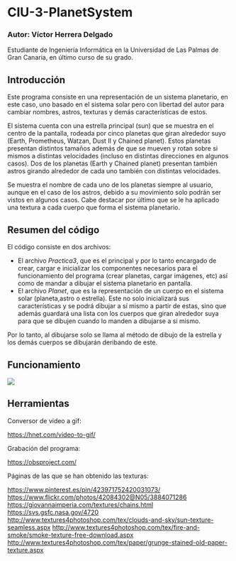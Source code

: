 # CIU-3-PlanetSystem

### Autor: Víctor Herrera Delgado
Estudiante de Ingeniería Informática en la Universidad de Las Palmas de Gran Canaria, en último curso de su grado.



## Introducción 

Este programa consiste en una representación de un sistema planetario, en este caso, uno basado en el sistema solar pero con libertad del autor para cambiar nombres, astros, texturas y demás características de estos.

El sistema cuenta con una estrella principal (sun) que se muestra en el centro de la pantalla, rodeada por cinco planetas que giran alrededor suyo (Earth, Prometheus, Watzan, Dust II y Chained planet). Estos planetas presentan distintos tamaños además de que se mueven y rotan sobre si mismos a distintas velocidades (incluso en distintas direcciones en algunos casos). 
Dos de los planetas (Earth y Chained planet) presentan también astros girando alrededor de cada uno también con distintas velocidades.

Se muestra el nombre de cada uno de los planetas siempre al usuario, aunque en el caso de los astros, debido a su movimiento solo podrán ser vistos en algunos casos.
Cabe destacar por último que se le ha aplicado una textura a cada cuerpo que forma el sistema planetario.



## Resumen del código
El código consiste en dos archivos:

- El archivo *Practica3*, que es el principal y por lo tanto encargado de crear, cargar e inicializar los componentes necesarios para el funcionamiento del programa (crear planetas, cargar imágenes, etc) así como de mandar a dibujar el sistema planetario en pantalla.
- El archivo *Planet*, que es la representación de un cuerpo en el sistema solar (planeta,astro o estrella). Este no solo inicializará sus características y se podrá dibujar a sí mismo a partir de estas, sino que además guardará una lista con los cuerpos que giran alrededor suya para que se dibujen cuando lo manden a dibujarse a si mismo.

Por lo tanto, al dibujarse solo se llama al método de dibujo de la estrella y los demás cuerpos se dibujarán deribando de este.

## Funcionamiento
![](Practica3.gif)

## Herramientas

Conversor de video a gif:

https://hnet.com/video-to-gif/

Grabación del programa:

https://obsproject.com/

Páginas de las que se han obtenido las texturas:

https://www.pinterest.es/pin/423971752420031073/
https://www.flickr.com/photos/42084302@N05/3884071286
https://giovannaimperia.com/textures/chains.html
https://svs.gsfc.nasa.gov/4720
http://www.textures4photoshop.com/tex/clouds-and-sky/sun-texture-seamless.aspx
http://www.textures4photoshop.com/tex/fire-and-smoke/smoke-texture-free-download.aspx
http://www.textures4photoshop.com/tex/paper/grunge-stained-old-paper-texture.aspx


